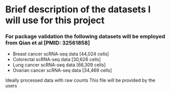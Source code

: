 # Brief description of the datasets I will use for this project

### For package validation the following datasets will be employed from Qian et al [PMID: 32561858]

- Breast cancer scRNA-seq data [44,024 cells]
- Colorectal scRNA-seq data [30,626 cells]
- Lung cancer scRNA-seq data [66,309 cells]
- Ovarian cancer scRNA-seq data [34,469 cells]

Ideally processed data with raw counts
This file will be provided by the users
